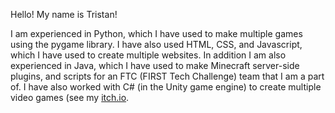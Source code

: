 Hello! My name is Tristan!

I am experienced in Python, which I have used to make multiple games using the pygame library. I have also used HTML, CSS, and Javascript, which I have used to create multiple websites. In addition I am also experienced in Java, which I have used to make Minecraft server-side plugins, and scripts for an FTC (FIRST Tech Challenge) team that I am a part of. I have also worked with C# (in the Unity game engine) to create multiple video games (see my [itch.io](openchanter.itch.io).
